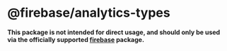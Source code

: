 # @firebase/analytics-types

**This package is not intended for direct usage, and should only be used via the officially
supported [firebase](https://www.npmjs.com/package/firebase) package.**
